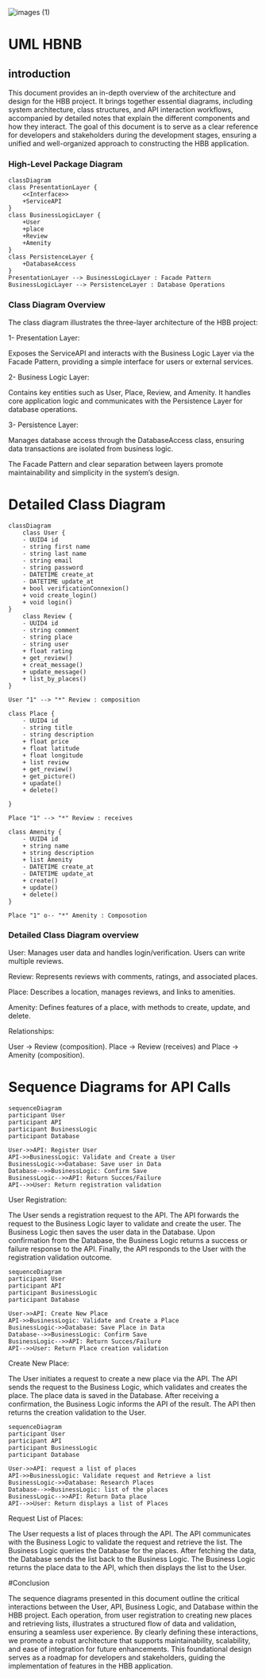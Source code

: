 ![images (1)](https://github.com/user-attachments/assets/8406017c-c847-43fd-b88c-d5bc6c3c115f)

# UML HBNB


## introduction

This document provides an in-depth overview of the architecture and design for the HBB project. It brings together essential diagrams, including system architecture, class structures, and API interaction workflows, accompanied by detailed notes that explain the different components and how they interact. The goal of this document is to serve as a clear reference for developers and stakeholders during the development stages, ensuring a unified and well-organized approach to constructing the HBB application.

### High-Level Package Diagram

```mermaid
classDiagram
class PresentationLayer {
    <<Interface>>
    +ServiceAPI
}
class BusinessLogicLayer {
    +User
    +place
    +Review
    +Amenity
}
class PersistenceLayer {
    +DatabaseAccess
}
PresentationLayer --> BusinessLogicLayer : Facade Pattern
BusinessLogicLayer --> PersistenceLayer : Database Operations
```

### Class Diagram Overview

The class diagram illustrates the three-layer architecture of the HBB project:

1- Presentation Layer:

Exposes the ServiceAPI and interacts with the Business Logic Layer via the Facade Pattern, providing a simple interface for users or external services.

2- Business Logic Layer:

Contains key entities such as User, Place, Review, and Amenity. It handles core application logic and communicates with the Persistence Layer for database operations.

3- Persistence Layer:

Manages database access through the DatabaseAccess class, ensuring data transactions are isolated from business logic.

The Facade Pattern and clear separation between layers promote maintainability and simplicity in the system’s design.

# Detailed Class Diagram
```mermaid 
classDiagram
    class User {
    - UUID4 id
    - string first name
    - string last name
    - string email
    - string password
    - DATETIME create_at
    - DATETIME update_at
    + bool verificationConnexion()
    + void create_login()
    + void login()
}
    class Review {
    - UUID4 id
    - string comment
    - string place
    - string user
    + float rating
    + get_review()
    + creat_message()
    + update_message()
    + list_by_places()
}

User "1" --> "*" Review : composition

class Place {
    - UUID4 id
    - string title
    - string description
    + float price
    + float latitude
    + float longitude
    + list review
    + get_review()
    + get_picture()
    + upadate()
    + delete()

}

Place "1" --> "*" Review : receives

class Amenity {
    - UUID4 id
    + string name
    + string description
    + list Amenity
    - DATETIME create_at
    - DATETIME update_at
    + create()
    + update()
    + delete()
}

Place "1" o-- "*" Amenity : Composotion
```
### Detailed Class Diagram overview

User: Manages user data and handles login/verification. Users can write multiple reviews.

Review: Represents reviews with comments, ratings, and associated places.

Place: Describes a location, manages reviews, and links to amenities.

Amenity: Defines features of a place, with methods to create, update, and delete.

Relationships:

User → Review (composition).
Place → Review (receives) and Place → Amenity (composition).

# Sequence Diagrams for API Calls

```mermaid
sequenceDiagram
participant User
participant API
participant BusinessLogic
participant Database

User->>API: Register User
API->>BusinessLogic: Validate and Create a User
BusinessLogic->>Database: Save user in Data
Database-->>BusinessLogic: Confirm Save
BusinessLogic-->>API: Return Succes/Failure
API-->>User: Return registration validation
```

User Registration:

The User sends a registration request to the API.
The API forwards the request to the Business Logic layer to validate and create the user.
The Business Logic then saves the user data in the Database.
Upon confirmation from the Database, the Business Logic returns a success or failure response to the API.
Finally, the API responds to the User with the registration validation outcome.

```mermaid
sequenceDiagram
participant User
participant API
participant BusinessLogic
participant Database

User->>API: Create New Place
API->>BusinessLogic: Validate and Create a Place
BusinessLogic->>Database: Save Place in Data
Database-->>BusinessLogic: Confirm Save
BusinessLogic-->>API: Return Succes/Failure
API-->>User: Return Place creation validation
```

Create New Place:

The User initiates a request to create a new place via the API.
The API sends the request to the Business Logic, which validates and creates the place.
The place data is saved in the Database.
After receiving a confirmation, the Business Logic informs the API of the result.
The API then returns the creation validation to the User.

```mermaid
sequenceDiagram
participant User
participant API
participant BusinessLogic
participant Database

User->>API: request a list of places
API->>BusinessLogic: Validate request and Retrieve a list
BusinessLogic->>Database: Research Places
Database-->>BusinessLogic: list of the places
BusinessLogic-->>API: Return Data place
API-->>User: Return displays a list of Places
```

Request List of Places:

The User requests a list of places through the API.
The API communicates with the Business Logic to validate the request and retrieve the list.
The Business Logic queries the Database for the places.
After fetching the data, the Database sends the list back to the Business Logic.
The Business Logic returns the place data to the API, which then displays the list to the User.

#Conclusion

The sequence diagrams presented in this document outline the critical interactions between the User, API, Business Logic, and Database within the HBB project. Each operation, from user registration to creating new places and retrieving lists, illustrates a structured flow of data and validation, ensuring a seamless user experience. By clearly defining these interactions, we promote a robust architecture that supports maintainability, scalability, and ease of integration for future enhancements. This foundational design serves as a roadmap for developers and stakeholders, guiding the implementation of features in the HBB application.


